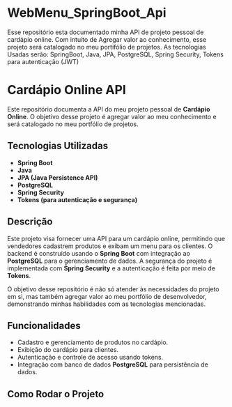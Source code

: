 # WebMenu_SpringBoot_Api
Esse repositório esta documentado minha API de projeto pessoal de cardápio online. Com intuito de Agregar valor ao conhecimento, esse projeto será catalogado no meu portifólio de projetos. As tecnologias Usadas serão: SpringBoot, Java, JPA, PostgreSQL, Spring Security, Tokens para autenticação (JWT)


# Cardápio Online API

Este repositório documenta a API do meu projeto pessoal de **Cardápio Online**. O objetivo desse projeto é agregar valor ao meu conhecimento e será catalogado no meu portfólio de projetos.

## Tecnologias Utilizadas

- **Spring Boot**
- **Java**
- **JPA (Java Persistence API)**
- **PostgreSQL**
- **Spring Security**
- **Tokens (para autenticação e segurança)**

## Descrição

Este projeto visa fornecer uma API para um cardápio online, permitindo que vendedores cadastrem produtos e exibam um menu para os clientes. O backend é construído usando o **Spring Boot** com integração ao **PostgreSQL** para o gerenciamento de dados. A segurança do projeto é implementada com **Spring Security** e a autenticação é feita por meio de **Tokens**.

O objetivo desse repositório é não só atender às necessidades do projeto em si, mas também agregar valor ao meu portfólio de desenvolvedor, demonstrando minhas habilidades com as tecnologias mencionadas.

## Funcionalidades

- Cadastro e gerenciamento de produtos no cardápio.
- Exibição do cardápio para clientes.
- Autenticação e controle de acesso usando tokens.
- Integração com banco de dados **PostgreSQL** para persistência de dados.

## Como Rodar o Projeto
